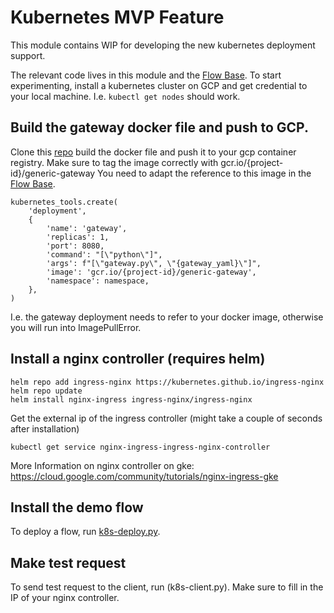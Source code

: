 # Kubernetes MVP Feature
This module contains WIP for developing the new kubernetes deployment support. 

The relevant code lives in this module and the [Flow Base](../../../flow/base.py).
To start experimenting, install a kubernetes cluster on GCP and get credential to your local machine.
I.e. `kubectl get nodes` should work. 

## Build the gateway docker file and push to GCP.

Clone this [repo](https://github.com/jina-ai/kubernetes_deployment) build the docker file and push it to your gcp 
container registry. Make sure to tag the image correctly with gcr.io/{project-id}/generic-gateway
You need to adapt the reference to this image in the [Flow Base](../../../flow/base.py).
```
kubernetes_tools.create(
    'deployment',
    {
        'name': 'gateway',
        'replicas': 1,
        'port': 8080,
        'command': "[\"python\"]",
        'args': f"[\"gateway.py\", \"{gateway_yaml}\"]",
        'image': 'gcr.io/{project-id}/generic-gateway',
        'namespace': namespace,
    },
)
```
I.e. the gateway deployment needs to refer to your docker image, otherwise you will run into ImagePullError.

## Install a nginx controller (requires helm)

````
helm repo add ingress-nginx https://kubernetes.github.io/ingress-nginx
helm repo update
helm install nginx-ingress ingress-nginx/ingress-nginx
````

Get the external ip of the ingress controller (might take a couple of seconds after installation)
````
kubectl get service nginx-ingress-ingress-nginx-controller 
````

More Information on nginx controller on gke: https://cloud.google.com/community/tutorials/nginx-ingress-gke

## Install the demo flow

To deploy a flow, run [k8s-deploy.py](k8s-client.py).

## Make test request

To send test request to the client, run (k8s-client.py). Make sure to fill in the IP of your nginx controller.